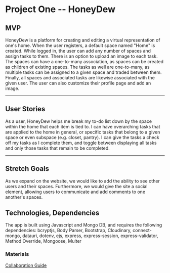 # Project One -- HoneyDew

## MVP
HoneyDew is a platform for creating and editing a virtual representation of one's home.  When the user registers, a default space named "Home" is created. While logged in, the user can add any number of spaces and assign tasks to them.  There is an option to upload an image to each task.  The spaces can have a one-to-many association, as spaces can be created as children of existing spaces.  The tasks as well are one-to-many, as multiple tasks can be assigned to a given space and traded between them.  Finally, all spaces and associated tasks are likewise associated with the given user.
The user can also customize their profile page and add an image.

---

## User Stories
As a user, HoneyDew helps me break my to-do list down by the space within the home that each item is tied to.  I can have overarching tasks that are applied to the home in general, or specific tasks that belong to a given space or even subspace (e.g. closet, pantry).  I can give the tasks a check off my tasks as I complete them, and toggle between displaying all tasks and only those tasks that remain to be completed.

---

## Stretch Goals

As we expand on the website, we would like to add the ability to see other users and their spaces.  Furthermore, we would give the site a social element, allowing users to communicate and add comments to one another's spaces.


## Technologies, Dependencies
The app is built using Javascript and Mongo DB, and requires the following dependencies: 
bcryptjs, Body Parser, Bootstrap, Cloudinary, connect-mongo, datauri, dotenv, ejs, express, express-session, express-validator, Method Override, Mongoose, Multer


### Materials
[Collaboration Guide](https://git.generalassemb.ly/SF-SEI-10/Github-collaboration-guide)